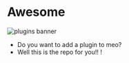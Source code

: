 # Awesome
![plugins banner]([http://url/to/img.png](https://raw.githubusercontent.com/3r1s-s/3r1s-s.github.io/main/images/github/plugins.png))

- Do you want to add a plugin to meo?
- Well this is the repo for you!! !
